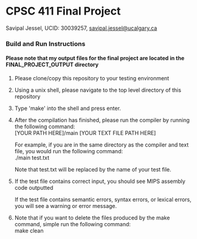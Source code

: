 # CPSC 411 Final Project

Savipal Jessel, UCID: 30039257, savipal.jessel@ucalgary.ca

### Build and Run Instructions

#### Please note that my output files for the final project are located in the FINAL_PROJECT_OUTPUT directory
1. Please clone/copy this repository to your testing environment
2. Using a unix shell, please navigate to the top level directory of this repository
3. Type 'make' into the shell and press enter. <br />
4. After the compilation has finished, please run the compiler by running the following command: <br />
    [YOUR PATH HERE]/main    [YOUR TEXT FILE PATH HERE]

    For example, if you are in the same directory as the compiler and text file, you would run the following command: <br />
    ./main test.txt <br />

    Note that test.txt will be replaced by the name of your test file.

5. If the test file contains correct input, you should see MIPS assembly code outputted <br />
   

   If the test file contains semantic errors, syntax errors, or lexical errors, you will see a warning or error message. 

6. Note that if you want to delete the files produced by the make command, simple run the following command: <br />
    make clean



